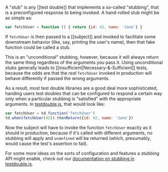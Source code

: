 A "stub" is any [[test double]] that implements a so-called "stubbing", that is a preconfigured response to being invoked. A hand-rolled stub might be as simple as:

``` js
var fetchUser = function () { return {id: 42, name: 'Jane'} }
```

If `fetchUser` is then passed to a [[subject]] and invoked to facilitate some downstream behavior (like, say, printing the user's name), then that fake function could be called a stub. 

This is an "unconditional" stubbing, however, because it will always return the same thing regardless of the arguments you pass it. Using unconditional stubs generally leads to [[insufficient|Necessary-&-Sufficient]] tests, because the odds are that the _real_ `fetchUser` invoked in production will behave differently if passed the wrong arguments.

As a result, most test double libraries are a good deal more sophisticated, handing users test doubles that can be configured to respond a certain way only when a particular stubbing is "satisfied" with the appropriate arguments. In [testdouble.js](https://github.com/testdouble/testdouble.js), that would look like:

``` js
var fetchUser = td.function('fetchUser')
td.when(fetchUser(42)).thenReturn({id: 42, name: 'Jane'})
```

Now the subject will have to invoke the function `fetchUser` exactly as it should in production, because if it's called with different arguments, no stubbing will apply and `undefined` will be returned (which, presumably, would cause the test's assertion to fail).

For some more ideas on the sorts of configuration and features a stubbing API might enable, check out our [documentation on stubbing in testdouble.js](https://github.com/testdouble/testdouble.js/blob/master/docs/5-stubbing-results.md#stubbing-behavior).